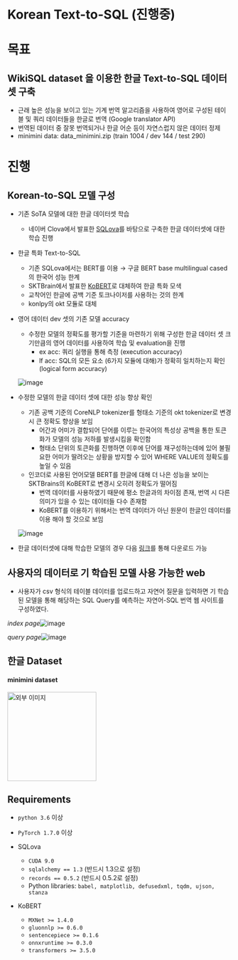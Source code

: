 # Korean Text-to-SQL (진행중)

# **목표**

## WikiSQL dataset 을 이용한 한글 Text-to-SQL 데이터셋 구축

- 근래 높은 성능을 보이고 있는 기계 번역 알고리즘을 사용하여 영어로 구성된 테이블 및 쿼리 데이터들을 한글로 번역 (Google translator API)
- 번역된 데이터 중 잘못 번역되거나 한글 어순 등이 자연스럽지 않은 데이터 정제
- minimini data: data_minimini.zip (train 1004 / dev 144 / test 290)

# **진행**

## Korean-to-SQL 모델 구성

- 기존 SoTA 모델에 대한 한글 데이터셋 학습

  - 네이버 Clova에서 발표한 [SQLova](https://github.com/naver/sqlova)를 바탕으로 구축한 한글 데이터셋에 대한 학습 진행

- 한글 특화 Text-to-SQL

  - 기존 SQLova에서는 BERT를 이용 → 구글 BERT base multilingual cased의 한국어 성능 한계
  - SKTBrain에서 발표한 [KoBERT](https://github.com/SKTBrain/KoBERT)로 대체하여 한글 특화 모색
  - 교착어인 한글에 공백 기준 토크나이저를 사용하는 것의 한계
  - konlpy의 okt 모듈로 대체

- 영어 데이터 dev 셋의 기존 모델 accuracy
  - 수정한 모델의 정확도를 평가할 기준을 마련하기 위해 구성한 한글 데이터 셋 크기만큼의 영어 데이터를 사용하여 학습 및 evaluation을 진행
    - ex acc: 쿼리 실행을 통해 측정 (execution accuracy)  
    - lf acc: SQL의 모든 요소 (6가지 모듈에 대해)가 정확히 일치하는지 확인(logical form accuracy)

  ![image](https://user-images.githubusercontent.com/38035718/138372161-b12be74f-ff45-4bc2-8b75-f094a3e5ccd0.png)

- 수정한 모델의 한글 데이터 셋에 대한 성능 향상 확인
  - 기존 공백 기준의 CoreNLP tokenizer를 형태소 기준의 okt tokenizer로 변경시 큰 정확도 향상을 보임
    - 어간과 어미가 결합되어 단어를 이루는 한국어의 특성상 공백을 통한 토큰화가 모델의 성능 저하를 발생시킴을 확인함
    - 형태소 단위의 토큰화를 진행하면 이후에 단어를 재구성하는데에 있어 불필요한 어미가 딸려오는 상황을 방지할 수 있어 WHERE VALUE의 정확도를 높일 수 있음
  - 인코더로 사용된 언어모델 BERT를 한글에 대해 더 나은 성능을 보이는 SKTBrains의 KoBERT로 변경시 오히려 정확도가 떨어짐
    - 번역 데이터를 사용하였기 때문에 평소 한글과의 차이점 존재, 번역 시 다른 의미가 있을 수 있는 데이터들 다수 존재함
    - KoBERT를 이용하기 위해서는 번역 데이터가 아닌 원문이 한글인 데이터를 이용 해야 할 것으로 보임

  ![image](https://user-images.githubusercontent.com/38035718/138371902-56054776-450a-45e9-aa37-93e7c03546e0.png)
  

- 한글 데이터셋에 대해 학습한 모델의 경우 다음 [링크](https://drive.google.com/file/d/10dPKIWtezuAh14zKB6-L5VgEbIVG2C8_/view?usp=sharing)를 통해 다운로드 가능

## 사용자의 데이터로 기 학습된 모델 사용 가능한 web
-  사용자가 csv 형식의 테이블 데이터를 업로드하고 자연어 질문을 입력하면 기 학습된 모델을 통해 해당하는 SQL Query를 예측하는 자연어-SQL 번역 웹 사이트를 구성하였다.

*index page*![image](https://user-images.githubusercontent.com/38035718/138371781-0797dbff-9de3-4067-918f-931b6f731058.png)

*query page*![image](https://user-images.githubusercontent.com/38035718/138371797-78214560-81cb-4e8b-8525-fbb461a4702a.png)

## 한글 Dataset

#### minimini dataset 
<img src="https://user-images.githubusercontent.com/38035718/137361761-0746c138-a176-4113-82b2-1cf87bb55ee6.png" alt="외부 이미지" height="200px" />

## **Requirements**

- `python 3.6` 이상
- `PyTorch 1.7.0` 이상

- SQLova
    - `CUDA 9.0`
    - `sqlalchemy == 1.3`  (반드시 1.3으로 설정)
    - `records == 0.5.2` (반드시 0.5.2로 설정)
    - Python libraries: `babel, matplotlib, defusedxml, tqdm, ujson, stanza`
- KoBERT
    - `MXNet >= 1.4.0`
    - `gluonnlp >= 0.6.0`
    - `sentencepiece >= 0.1.6`
    - `onnxruntime >= 0.3.0`
    - `transformers >= 3.5.0`
